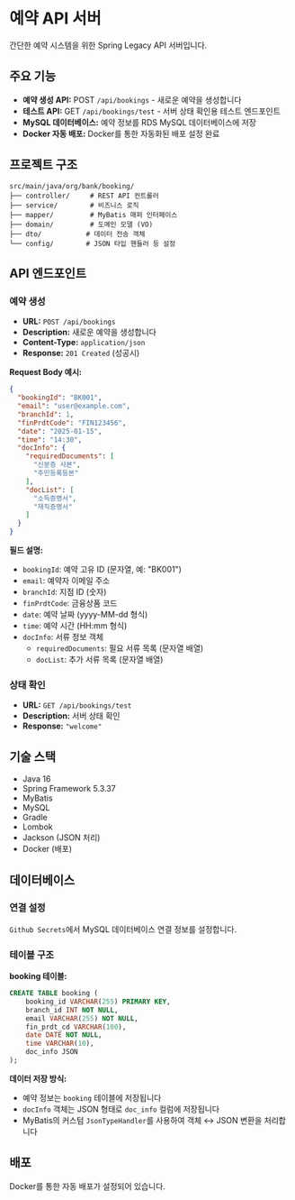 # 예약 API 서버

간단한 예약 시스템을 위한 Spring Legacy API 서버입니다.

## 주요 기능

* **예약 생성 API:** POST `/api/bookings` - 새로운 예약을 생성합니다
* **테스트 API:** GET `/api/bookings/test` - 서버 상태 확인용 테스트 엔드포인트
* **MySQL 데이터베이스:** 예약 정보를 RDS MySQL 데이터베이스에 저장
* **Docker 자동 배포:** Docker를 통한 자동화된 배포 설정 완료

## 프로젝트 구조

```
src/main/java/org/bank/booking/
├── controller/     # REST API 컨트롤러
├── service/        # 비즈니스 로직
├── mapper/         # MyBatis 매퍼 인터페이스
├── domain/         # 도메인 모델 (VO)
├── dto/           # 데이터 전송 객체
└── config/        # JSON 타입 핸들러 등 설정
```

## API 엔드포인트

### 예약 생성
- **URL:** `POST /api/bookings`
- **Description:** 새로운 예약을 생성합니다
- **Content-Type:** `application/json`
- **Response:** `201 Created` (성공시)

**Request Body 예시:**
```json
{
  "bookingId": "BK001",
  "email": "user@example.com",
  "branchId": 1,
  "finPrdtCode": "FIN123456",
  "date": "2025-01-15",
  "time": "14:30",
  "docInfo": {
    "requiredDocuments": [
      "신분증 사본",
      "주민등록등본"
    ],
    "docList": [
      "소득증명서",
      "재직증명서"
    ]
  }
}
```

**필드 설명:**
- `bookingId`: 예약 고유 ID (문자열, 예: "BK001")
- `email`: 예약자 이메일 주소
- `branchId`: 지점 ID (숫자)
- `finPrdtCode`: 금융상품 코드
- `date`: 예약 날짜 (yyyy-MM-dd 형식)
- `time`: 예약 시간 (HH:mm 형식)
- `docInfo`: 서류 정보 객체
  - `requiredDocuments`: 필요 서류 목록 (문자열 배열)
  - `docList`: 추가 서류 목록 (문자열 배열)

### 상태 확인
- **URL:** `GET /api/bookings/test`
- **Description:** 서버 상태 확인
- **Response:** `"welcome"`


## 기술 스택

* Java 16
* Spring Framework 5.3.37
* MyBatis
* MySQL
* Gradle
* Lombok
* Jackson (JSON 처리)
* Docker (배포)

## 데이터베이스

### 연결 설정
`Github Secrets`에서 MySQL 데이터베이스 연결 정보를 설정합니다.

### 테이블 구조
**booking 테이블:**
```sql
CREATE TABLE booking (
    booking_id VARCHAR(255) PRIMARY KEY,
    branch_id INT NOT NULL,
    email VARCHAR(255) NOT NULL,
    fin_prdt_cd VARCHAR(100),
    date DATE NOT NULL,
    time VARCHAR(10),
    doc_info JSON
);
```

**데이터 저장 방식:**
- 예약 정보는 `booking` 테이블에 저장됩니다
- `docInfo` 객체는 JSON 형태로 `doc_info` 컬럼에 저장됩니다
- MyBatis의 커스텀 `JsonTypeHandler`를 사용하여 객체 ↔ JSON 변환을 처리합니다

## 배포

Docker를 통한 자동 배포가 설정되어 있습니다.